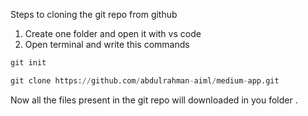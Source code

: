 Steps to cloning the git repo from github

1. Create one folder and open it with vs code
2. Open terminal and write this commands

```python
git init
```
```python
git clone https://github.com/abdulrahman-aiml/medium-app.git
```
Now all the files present in the git repo will downloaded in you folder .
